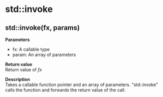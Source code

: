 # std::invoke

## std::invoke(fx, params)
**Parameters**
* fx: A callable type
* param: An array of parameters

**Return value**  
Return value of _fx_

**Description**  
Takes a callable function pointer and an array of parameters.
"std::invoke" calls the function and forwards the return value of the call.
